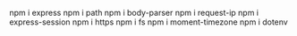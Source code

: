npm i express
npm i path
npm i body-parser
npm i request-ip
npm i express-session
npm i https
npm i fs
npm i moment-timezone
npm i dotenv